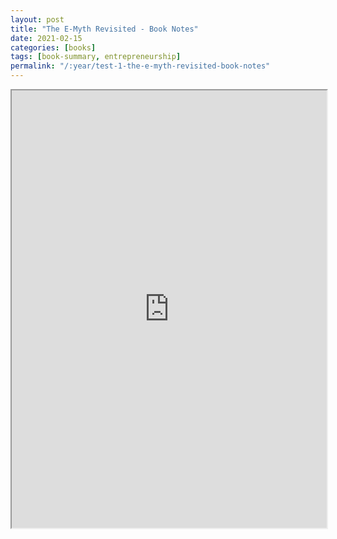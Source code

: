 ```yaml
---
layout: post
title: "The E-Myth Revisited - Book Notes"
date: 2021-02-15
categories: [books] 
tags: [book-summary, entrepreneurship]
permalink: "/:year/test-1-the-e-myth-revisited-book-notes"
---
```


<iframe style="width:100%;height:700px" src="http://3.235.107.69:8501/"></iframe>